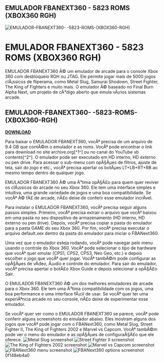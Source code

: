 ## EMULADOR FBANEXT360 - 5823 ROMS (XBOX360 RGH)

 
![EMULADOR-FBANEXT360- -5823-ROMS-(XBOX360-RGH)](https://encrypted-tbn1.gstatic.com/images?q=tbn:ANd9GcT1ah2Sf5PhTm3PJ4PHeE-pLQbtNYHmlkJ7EqCCEkrvTt-6pr2wcstijmdj)

 
# EMULADOR FBANEXT360 - 5823 ROMS (XBOX360 RGH)
 
EMULADOR FBANEXT360 Ã© um emulador de arcade para o console Xbox 360 com desbloqueio RGH ou JTAG. Ele permite jogar mais de 5000 jogos clÃ¡ssicos de fliperama, como Metal Slug, Samurai Shodown, Street Fighter, The King of Fighters e muito mais. O emulador Ã© baseado no Final Burn Alpha Next, um projeto de cÃ³digo aberto que emula vÃ¡rios sistemas arcade.
 
## EMULADOR-FBANEXT360- -5823-ROMS-(XBOX360-RGH)


[**DOWNLOAD**](https://vercupalo.blogspot.com/?d=2tMgVF)

 
Para baixar o EMULADOR FBANEXT360, vocÃª precisa de um arquivo de 9.4 GB que contÃ©m o emulador e as roms. VocÃª pode encontrar o link para download no site archive.org[^1^] ou no canal do YouTube xb contents[^2^]. O emulador pode ser executado em HD interno, HD externo ou pen drive. Para acessar o sub-menu com opÃ§Ãµes de filtros, ajuste de tela, sair do jogo e etc., vocÃª precisa apertar os botÃµes LT+LB+RT+RB ao mesmo tempo dentro de qualquer jogo.
 
EMULADOR FBANEXT360 Ã© uma Ã³tima opÃ§Ã£o para quem quer reviver os clÃ¡ssicos do arcade no seu Xbox 360. Ele tem uma interface simples e intuitiva, uma grande variedade de jogos e uma boa compatibilidade. Se vocÃª Ã© fÃ£ de arcade, nÃ£o deixe de conferir esse emulador incrÃ­vel.

Para instalar o EMULADOR FBANEXT360, vocÃª precisa seguir alguns passos simples. Primeiro, vocÃª precisa extrair o arquivo que vocÃª baixou em uma pasta no seu dispositivo de armazenamento (HD interno, HD externo ou pen drive). Depois, vocÃª precisa copiar a pasta do emulador para a pasta GAME do seu Xbox 360. Por fim, vocÃª precisa executar o arquivo default.xex dentro da pasta do emulador para iniciar o FBANext360.
 
Uma vez que o emulador esteja rodando, vocÃª pode navegar pelo menu usando o controle do Xbox 360. VocÃª pode selecionar o tipo de hardware que vocÃª quer emular (CPS1, CPS2, CPS3, Neo Geo, etc.) e depois escolher o jogo que vocÃª quer jogar. VocÃª tambÃ©m pode configurar as opÃ§Ãµes de vÃ­deo, Ã¡udio e controle do emulador. Para sair do emulador, vocÃª precisa apertar o botÃ£o Xbox Guide e depois selecionar a opÃ§Ã£o Sair.
 
O EMULADOR FBANEXT360 Ã© um dos melhores emuladores de arcade para o Xbox 360. Ele tem uma Ã³tima compatibilidade com os jogos, uma boa performance e uma interface fÃ¡cil de usar. Se vocÃª quer ter uma experiÃªncia arcade no seu console, nÃ£o deixe de experimentar esse emulador.

Se vocÃª quer ver como o EMULADOR FBANEXT360 se parece, vocÃª pode conferir alguns screenshots do emulador abaixo. Eles mostram alguns dos jogos que vocÃª pode jogar com o FBANext360, como Metal Slug, Street Fighter II, The King of Fighters 2002 e Marvel vs Capcom. VocÃª tambÃ©m pode ver o menu do emulador e as opÃ§Ãµes de configuraÃ§Ã£o que ele oferece.
 ![Metal Slug screenshot](https://www.360-hq.com/images/screenshots/166-1.jpg) ![Street Fighter II screenshot](https://www.360-hq.com/images/screenshots/166-2.jpg) ![The King of Fighters 2002 screenshot](https://www.360-hq.com/images/screenshots/166-3.jpg) ![Marvel vs Capcom screenshot](https://www.360-hq.com/images/screenshots/166-4.jpg) ![FBANext360 menu screenshot](https://www.360-hq.com/images/screenshots/166-5.jpg) ![FBANext360 options screenshot](https://www.360-hq.com/images/screenshots/166-6.jpg) 0f148eb4a0
